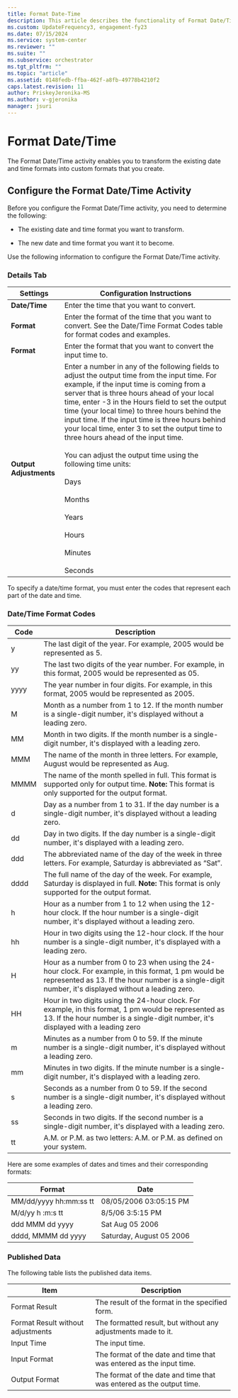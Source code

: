 ```yaml
---
title: Format Date-Time
description: This article describes the functionality of Format Date/Time activity.
ms.custom: UpdateFrequency3, engagement-fy23
ms.date: 07/15/2024
ms.service: system-center
ms.reviewer: ""
ms.suite: ""
ms.subservice: orchestrator
ms.tgt_pltfrm: ""
ms.topic: "article"
ms.assetid: 0148fedb-ffba-462f-a8fb-49778b4210f2
caps.latest.revision: 11
author: PriskeyJeronika-MS
ms.author: v-gjeronika
manager: jsuri
---
```

# Format Date/Time

The Format Date/Time activity enables you to transform the existing date and time formats into custom formats that you create.  

## Configure the Format Date/Time Activity

 Before you configure the Format Date/Time activity, you need to determine the following:  

- The existing date and time format you want to transform.  

- The new date and time format you want it to become.  

Use the following information to configure the Format Date/Time activity.  

### Details Tab  

|Settings|Configuration Instructions|  
|--------------|--------------------------------|  
|**Date/Time**|Enter the time that you want to convert.|  
|**Format**|Enter the format of the time that you want to convert. See the Date/Time Format Codes table for format codes and examples.|  
|**Format**|Enter the format that you want to convert the input time to.|  
|**Output Adjustments**|Enter a number in any of the following fields to adjust the output time from the input time. For example, if the input time is coming from a server that is three hours ahead of your local time, enter -3 in the Hours field to set the output time (your local time) to three hours behind the input time. If the input time is three hours behind your local time, enter 3 to set the output time to three hours ahead of the input time.<br /><br /> You can adjust the output time using the following time units:<br /><br /> Days<br /><br /> Months<br /><br /> Years<br /><br /> Hours<br /><br /> Minutes<br /><br /> Seconds|  

 To specify a date/time format, you must enter the codes that represent each part of the date and time.  

### Date/Time Format Codes

|Code|Description|  
|----------|-----------------|  
|y|The last digit of the year. For example, 2005 would be represented as 5.|  
|yy|The last two digits of the year number. For example, in this format, 2005 would be represented as 05.|  
|yyyy|The year number in four digits. For example, in this format, 2005 would be represented as 2005.|  
|M|Month as a number from 1 to 12. If the month number is a single-digit number, it's displayed without a leading zero.|  
|MM|Month in two digits. If the month number is a single-digit number, it's displayed with a leading zero.|  
|MMM|The name of the month in three letters. For example, August would be represented as Aug.|  
|MMMM|The name of the month spelled in full. This format is supported only for output time. **Note:** This format is only supported for the output format.|  
|d|Day as a number from 1 to 31. If the day number is a single-digit number, it's displayed without a leading zero.|  
|dd|Day in two digits. If the day number is a single-digit number, it's displayed with a leading zero.|  
|ddd|The abbreviated name of the day of the week in three letters. For example, Saturday is abbreviated as “Sat”.|  
|dddd|The full name of the day of the week. For example, Saturday is displayed in full. **Note:**  This format is only supported for the output format.|  
|h|Hour as a number from 1 to 12 when using the 12-hour clock. If the hour number is a single-digit number, it's displayed without a leading zero.|  
|hh|Hour in two digits using the 12-hour clock. If the hour number is a single-digit number, it's displayed with a leading zero.|  
|H|Hour as a number from 0 to 23 when using the 24-hour clock. For example, in this format, 1 pm would be represented as 13. If the hour number is a single-digit number, it's displayed without a leading zero.|  
|HH|Hour in two digits using the 24-hour clock. For example, in this format, 1 pm would be represented as 13. If the hour number is a single-digit number, it's displayed with a leading zero|  
|m|Minutes as a number from 0 to 59. If the minute number is a single-digit number, it's displayed without a leading zero.|  
|mm|Minutes in two digits. If the minute number is a single-digit number, it's displayed with a leading zero.|  
|s|Seconds as a number from 0 to 59. If the second number is a single-digit number, it's displayed without a leading zero.|  
|ss|Seconds in two digits. If the second number is a single-digit number, it's displayed with a leading zero.|  
|tt|A.M. or P.M. as two letters: A.M. or P.M. as defined on your system.|  

 Here are some examples of dates and times and their corresponding formats:  

|Format|Date|  
|------------|----------|  
|MM/dd/yyyy hh:mm:ss tt|08/05/2006 03:05:15 PM|  
|M/d/yy h &#58;m&#58;s tt|8/5/06 3:5:15 PM|  
|ddd MMM dd yyyy|Sat Aug 05 2006|  
|dddd, MMMM dd yyyy|Saturday, August 05 2006|  

### Published Data

 The following table lists the published data items.  

|Item|Description|  
|----------|-----------------|  
|Format Result|The result of the format in the specified form.|  
|Format Result without adjustments|The formatted result, but without any adjustments made to it.|  
|Input Time|The input time.|  
|Input Format|The format of the date and time that was entered as the input time.|  
|Output Format|The format of the date and time that was entered as the output time.|
